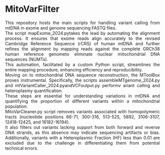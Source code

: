 # MitoVarFilter
<p align=justify>This repository hosts the main scripts for handling variant calling from mtDNA in exome and genome sequencing FASTQ files. 
  <br>The script mapExome_2024.pytakes the lead by automating the alignment process. It ensures that exome reads align accurately to the revised Cambridge Reference Sequence (rCRS) of human mtDNA and further refines the alignment by mapping reads against the complete GRCh38 human reference genometo eliminate nuclear mitochondrial DNA sequences (NUMTs).<br>
  This automation, facilitated by a custom Python script, streamlines the entire mapping procedure, enhancing efficiency and reproducibility. 
  <br>Moving on to mitochondrial DNA sequence reconstruction, the MToolBox proves instrumental. Specifically, the scripts assembleMTgenome_2024.py and mtVariantCaller_2024.pyandVCFoutput.py performv ariant calling and heteroplasmy quantification. 
  <br>These steps are essential for understanding variations in mtDNA and quantifying the proportion of different variants within a mitochondrial population.
  <br> MitoVarCleaner.py script removes variants associated with homopolymeric tracts (nucleotide positions 66-71, 300-316, 513-525, 5892, 3106-3107, 12418-12425, and 16182-16194). 
  <br>It also filters out variants lacking support from both forward and reverse DNA strands, as this absence may indicate sequencing artifacts or bias. 
  Additionally, variants with a Heteroplasmic Fraction (HF) less than 0.01 are excluded due to the challenge in differentiating them from potential technical errors.</p>
